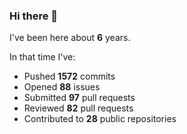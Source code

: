 ### Hi there 👋

I've been here about **6** years.

In that time I've:

- Pushed **1572** commits
- Opened **88** issues
- Submitted **97** pull requests
- Reviewed **82** pull requests
- Contributed to **28** public repositories

<!-- ![My scrobbles](https://lastfm-recently-played.vercel.app/api?user=dotdub) -->
